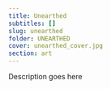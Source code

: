 ```yaml
---
title: Unearthed
subtitles: []
slug: unearthed
folder: UNEARTHED
cover: unearthed_cover.jpg
section: art
---
```


Description goes here
